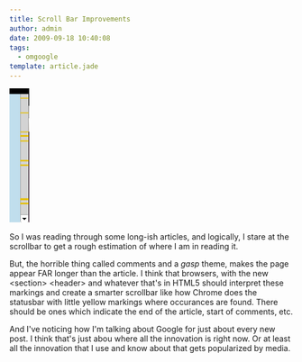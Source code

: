 ```yaml
---
title: Scroll Bar Improvements
author: admin
date: 2009-09-18 10:40:08
tags: 
  - omgoogle
template: article.jade
---
```


[![](Screenshot.png "Screenshot")](Screenshot.png)

So I was reading through some long-ish articles, and logically, I stare at the scrollbar to get a rough estimation of where I am in reading it.

But, the horrible thing called comments and a *gasp* theme, makes the page appear FAR longer than the article. I think that browsers, with the new &lt;section&gt; &lt;header&gt; and whatever that's in HTML5 should interpret these markings and create a smarter scrollbar like how Chrome does the statusbar with little yellow markings where occurances are found. There should be ones which indicate the end of the article, start of comments, etc.

And I've noticing how I'm talking about Google for just about every new post. I think that's just abou where all the innovation is right now. Or at least all the innovation that I use and know about that gets popularized by media.
